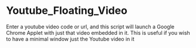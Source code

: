 # Youtube_Floating_Video
Enter a youtube video code or url, and this script will launch a Google Chrome Applet with just that video embedded in it. This is useful if you wish to have a minimal window just the Youtube video in it
